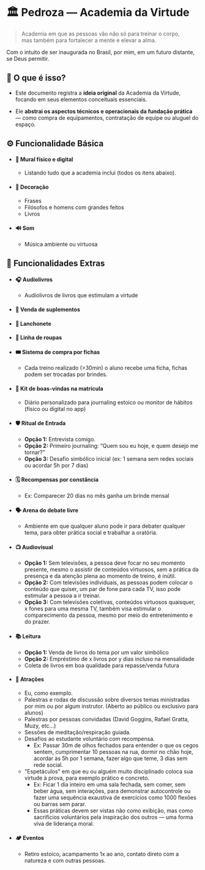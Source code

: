 # 🏛️ Pedroza — Academia da Virtude

> Academia em que as pessoas vão não só para treinar o corpo,  
mas também para fortalecer a mente e elevar a alma.

Com o intuito de ser inaugurada no Brasil, por mim, em um futuro distante, se Deus permitir.

## 📝 O que é isso?

- Este documento registra a **ideia original** da Academia da Virtude, focando em seus elementos conceituais essenciais.

- Ele **abstrai os aspectos técnicos e operacionais da fundação prática** — como compra de equipamentos, contratação de equipe ou aluguel do espaço.

## ⚙️ Funcionalidade Básica

- #### 🧾 Mural físico e digital
  - Listando tudo que a academia inclui (todos os itens abaixo).

- #### 🎨 Decoração
  - Frases
  - Filósofos e homens com grandes feitos
  - Livros

- #### 🔊 Som
  - Música ambiente ou virtuosa

## 🧩 Funcionalidades Extras

- #### 🎧 Audiolivros
  - Audiolivros de livros que estimulam a virtude

- #### 🛒 Venda de suplementos

- #### 🍎 Lanchonete

- #### 👕 Linha de roupas

- #### 🎟️ Sistema de compra por fichas
  - Cada treino realizado (>30min) o aluno recebe uma ficha, fichas podem ser trocadas por brindes.

- #### 🎁 Kit de boas-vindas na matrícula
  - Diário personalizado para journaling estoico ou monitor de hábitos (físico ou digital no app)

- #### 🛡️ Ritual de Entrada
  - **Opção 1:** Entrevista comigo.
  - **Opção 2:** Primeiro journaling: “Quem sou eu hoje, e quem desejo me tornar?”
  - **Opção 3:** Desafio simbólico inicial (ex: 1 semana sem redes sociais ou acordar 5h por 7 dias)

- #### 🗓️ Recompensas por constância 
  - Ex: Comparecer 20 dias no mês ganha um brinde mensal

- #### 🗣️ Arena do debate livre
  - Ambiente em que qualquer aluno pode ir para debater qualquer tema, para obter prática social e trabalhar a oratória.

- #### 📺 Audiovisual
  - **Opção 1:** Sem televisões, a pessoa deve focar no seu momento presente, mesmo o assistir de conteúdos virtuosos, sem a prática da presença e da atenção plena ao momento de treino, é inútil.
  - **Opção 2:** Com televisões individuais, as pessoas podem colocar o conteúdo que quiser, um par de fone para cada TV, isso pode estimular a pessoa a ir treinar.
  - **Opção 3:** Com televisões coletivas, conteúdos virtuosos quaisquer, x fones para uma mesma TV, também visa estimular o comparecimento da pessoa, mesmo por meio do entretenimento e do prazer.

- #### 📚 Leitura
  - **Opção 1:** Venda de livros do tema por um valor simbólico 
  - **Opção 2:** Empréstimo de x livros por y dias incluso na mensalidade
  - Coleta de livros em boa qualidade para repasse/venda futura

- #### 🌟 Atrações
  - Eu, como exemplo.
  - Palestras e rodas de discussão sobre diversos temas ministradas por mim ou por algum instrutor. (Aberto ao público ou exclusivo para alunos)
  - Palestras por pessoas convidadas (David Goggins, Rafael Gratta, Muzy, etc...)
  - Sessões de meditação/respiração guiada.
  - Desafios ao estudante voluntário com recompensa.  
    - Ex: Passar 30m de olhos fechados para entender o que os cegos sentem, cumprimentar 10 pessoas na rua, dormir no chão hoje, acordar às 5h por 1 semana, fazer algo que teme, 3 dias sem rede social.
  - "Espetáculos" em que eu ou alguém muito disciplinado coloca sua virtude à prova, para exemplo prático e concreto.  
    - Ex: Ficar 1 dia inteiro em uma sala fechada, sem comer, sem beber água, sem interações, para demonstrar autocontrole ou fazer uma sequência exaustiva de exercícios como 1000 flexões ou barras sem parar.
    - Essas práticas devem ser vistas não como exibição, mas como sacrifícios voluntários pela inspiração dos outros — uma forma viva de liderança moral.

- #### 🏕️ Eventos
  - Retiro estoico, acampamento 1x ao ano, contato direto com a natureza e com outras pessoas.
